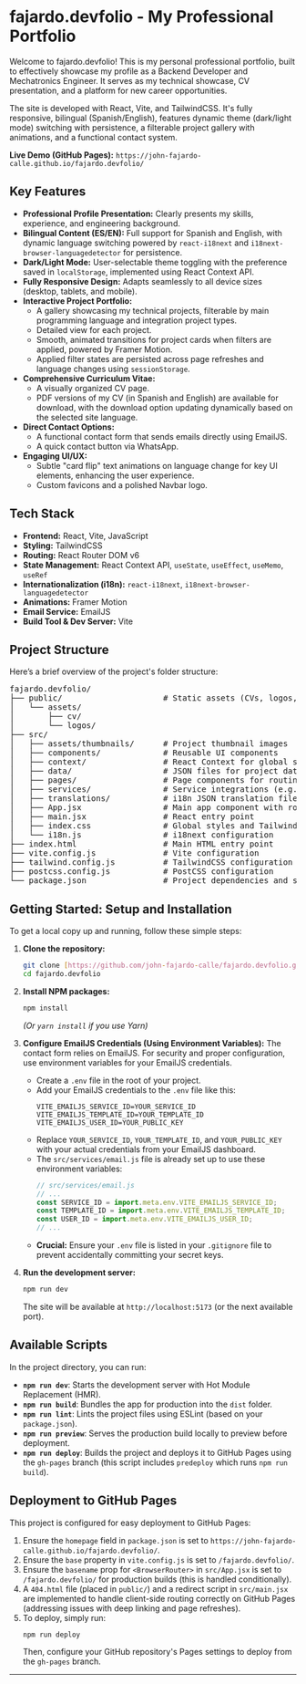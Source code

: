 # fajardo.devfolio - My Professional Portfolio

Welcome to fajardo.devfolio! This is my personal professional portfolio, built to effectively showcase my profile as a Backend Developer and Mechatronics Engineer. It serves as my technical showcase, CV presentation, and a platform for new career opportunities.

The site is developed with React, Vite, and TailwindCSS. It's fully responsive, bilingual (Spanish/English), features dynamic theme (dark/light mode) switching with persistence, a filterable project gallery with animations, and a functional contact system.

**Live Demo (GitHub Pages):** `https://john-fajardo-calle.github.io/fajardo.devfolio/`

## Key Features

* **Professional Profile Presentation:** Clearly presents my skills, experience, and engineering background.
* **Bilingual Content (ES/EN):** Full support for Spanish and English, with dynamic language switching powered by `react-i18next` and `i18next-browser-languagedetector` for persistence.
* **Dark/Light Mode:** User-selectable theme toggling with the preference saved in `localStorage`, implemented using React Context API.
* **Fully Responsive Design:** Adapts seamlessly to all device sizes (desktop, tablets, and mobile).
* **Interactive Project Portfolio:**
    * A gallery showcasing my technical projects, filterable by main programming language and integration project types.
    * Detailed view for each project.
    * Smooth, animated transitions for project cards when filters are applied, powered by Framer Motion.
    * Applied filter states are persisted across page refreshes and language changes using `sessionStorage`.
* **Comprehensive Curriculum Vitae:**
    * A visually organized CV page.
    * PDF versions of my CV (in Spanish and English) are available for download, with the download option updating dynamically based on the selected site language.
* **Direct Contact Options:**
    * A functional contact form that sends emails directly using EmailJS.
    * A quick contact button via WhatsApp.
* **Engaging UI/UX:**
    * Subtle "card flip" text animations on language change for key UI elements, enhancing the user experience.
    * Custom favicons and a polished Navbar logo.

## Tech Stack

* **Frontend:** React, Vite, JavaScript
* **Styling:** TailwindCSS
* **Routing:** React Router DOM v6
* **State Management:** React Context API, `useState`, `useEffect`, `useMemo`, `useRef`
* **Internationalization (i18n):** `react-i18next`, `i18next-browser-languagedetector`
* **Animations:** Framer Motion
* **Email Service:** EmailJS
* **Build Tool & Dev Server:** Vite

## Project Structure

Here’s a brief overview of the project's folder structure:


<pre>
fajardo.devfolio/
├── public/                     # Static assets (CVs, logos, favicon)
│   └── assets/
│       ├── cv/
│       └── logos/
├── src/
│   ├── assets/thumbnails/      # Project thumbnail images
│   ├── components/             # Reusable UI components
│   ├── context/                # React Context for global state (Theme)
│   ├── data/                   # JSON files for project data (ES/EN)
│   ├── pages/                  # Page components for routing
│   ├── services/               # Service integrations (e.g., EmailJS)
│   ├── translations/           # i18n JSON translation files (ES/EN)
│   ├── App.jsx                 # Main app component with router setup
│   ├── main.jsx                # React entry point
│   ├── index.css               # Global styles and TailwindCSS setup
│   └── i18n.js                 # i18next configuration
├── index.html                  # Main HTML entry point
├── vite.config.js              # Vite configuration
├── tailwind.config.js          # TailwindCSS configuration
├── postcss.config.js           # PostCSS configuration
└── package.json                # Project dependencies and scripts
</pre>


## Getting Started: Setup and Installation

To get a local copy up and running, follow these simple steps:

1.  **Clone the repository:**
    ```bash
    git clone [https://github.com/john-fajardo-calle/fajardo.devfolio.git](https://github.com/john-fajardo-calle/fajardo.devfolio.git)
    cd fajardo.devfolio
    ```
2.  **Install NPM packages:**
    ```bash
    npm install
    ```
    *(Or `yarn install` if you use Yarn)*

3.  **Configure EmailJS Credentials (Using Environment Variables):**
    The contact form relies on EmailJS. For security and proper configuration, use environment variables for your EmailJS credentials.

    * Create a `.env` file in the root of your project.
    * Add your EmailJS credentials to the `.env` file like this:
        ```env
        VITE_EMAILJS_SERVICE_ID=YOUR_SERVICE_ID
        VITE_EMAILJS_TEMPLATE_ID=YOUR_TEMPLATE_ID
        VITE_EMAILJS_USER_ID=YOUR_PUBLIC_KEY
        ```
    * Replace `YOUR_SERVICE_ID`, `YOUR_TEMPLATE_ID`, and `YOUR_PUBLIC_KEY` with your actual credentials from your EmailJS dashboard.
    * The `src/services/email.js` file is already set up to use these environment variables:
        ```javascript
        // src/services/email.js
        // ...
        const SERVICE_ID = import.meta.env.VITE_EMAILJS_SERVICE_ID;
        const TEMPLATE_ID = import.meta.env.VITE_EMAILJS_TEMPLATE_ID;
        const USER_ID = import.meta.env.VITE_EMAILJS_USER_ID;
        // ...
        ```
    * **Crucial:** Ensure your `.env` file is listed in your `.gitignore` file to prevent accidentally committing your secret keys.

4.  **Run the development server:**
    ```bash
    npm run dev
    ```
    The site will be available at `http://localhost:5173` (or the next available port).

## Available Scripts

In the project directory, you can run:

* **`npm run dev`**: Starts the development server with Hot Module Replacement (HMR).
* **`npm run build`**: Bundles the app for production into the `dist` folder.
* **`npm run lint`**: Lints the project files using ESLint (based on your `package.json`).
* **`npm run preview`**: Serves the production build locally to preview before deployment.
* **`npm run deploy`**: Builds the project and deploys it to GitHub Pages using the `gh-pages` branch (this script includes `predeploy` which runs `npm run build`).

## Deployment to GitHub Pages

This project is configured for easy deployment to GitHub Pages:

1.  Ensure the `homepage` field in `package.json` is set to `https://john-fajardo-calle.github.io/fajardo.devfolio/`.
2.  Ensure the `base` property in `vite.config.js` is set to `/fajardo.devfolio/`.
3.  Ensure the `basename` prop for `<BrowserRouter>` in `src/App.jsx` is set to `/fajardo.devfolio/` for production builds (this is handled conditionally).
4.  A `404.html` file (placed in `public/`) and a redirect script in `src/main.jsx` are implemented to handle client-side routing correctly on GitHub Pages (addressing issues with deep linking and page refreshes).
5.  To deploy, simply run:
    ```bash
    npm run deploy
    ```
    Then, configure your GitHub repository's Pages settings to deploy from the `gh-pages` branch.

---